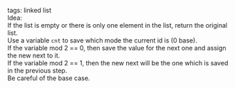 tags: linked list  
Idea:  
If the list is empty or there is only one element in the list, return the original list.  
Use a variable `cnt` to save which mode the current id is (0 base).  
If the variable mod 2 == 0, then save the value for the next one and assign the new next to it.  
If the variable mod 2 == 1, then the new next will be the one which is saved in the previous step.  
Be careful of the base case.
